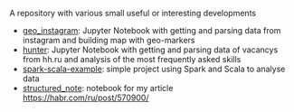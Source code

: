 A repository with various small useful or interesting developments
- [geo_instagram](geo_instagram): Jupyter Notebook with getting and parsing data from instagram and building map with geo-markers
- [hunter](hunter): Jupyter Notebook with getting and parsing data of vacancys from hh.ru and analysis of the most frequently asked skills
- [spark-scala-example](spark-scala-example): simple project using Spark and Scala to analyse data
- [structured_note](structured_note): notebook for my article https://habr.com/ru/post/570900/
